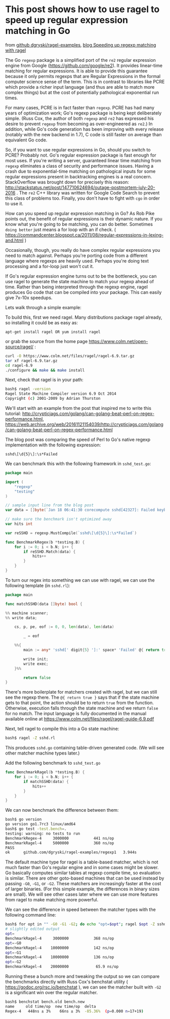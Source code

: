 # This post shows how to use ragel to speed up regular expression matching in Go


from [github dgryski/ragel-examples](https://github.com/dgryski/ragel-examples/), [blog Speeding up regexp matching with ragel](https://medium.com/@dgryski/speeding-up-regexp-matching-with-ragel-4727f1c16027)

The Go `regexp` package is a simplified port of the `re2` regular expression
engine from Google (https://github.com/google/re2).  It provides linear-time
matching for regular expressions.  It is able to provide this guarantee because
it only permits regexps that are Regular Expressions in the formal computer
science sense of the term. This is in contrast to libraries like PCRE which
provide a richer input language (and thus are able to match more complex
things) but at the cost of potentially pathological exponential run times.

For many cases, PCRE is in fact faster than `regexp`.  PCRE has had many years
of optimization work; Go's regexp package is being kept deliberately simple.
(Russ Cox, the author of both `regexp` and `re2` has expressed his desire to
prevent `regexp` from becoming as over-engineered as `re2`.)  In addition,
while Go's code generation has been improving with every release (notably with
the new backend in 1.7), C code is still faster on average than equivalent Go
code.

So, if you want to use regular expressions in Go, should you switch to PCRE?
Probably not.  Go's regular expression package is fast enough for most uses. If
you're writing a server, guaranteed linear time matching from `regexp`
eliminates a class of security and performance issues.  Having a crash due to
exponential-time matching on pathological inputs for some regular expressions
present in backtracking engines is a real concern.  StackOverflow was brought
down for precisely this reason:
http://stackstatus.net/post/147710624694/outage-postmortem-july-20-2016 . The
`re2` C++ library was written for Google Code Search to prevent this class of
problems too.  Finally, you don't have to fight with `cgo` in order to use it.

How can you speed up regular expression matching in Go? As Rob Pike points out,
the benefit of regular expressions is their dynamic nature.  If you know what
you're going to be matching, you can do better.  Sometimes `doing better` just
means a for loop with an if check. (
https://commandcenter.blogspot.ca/2011/08/regular-expressions-in-lexing-and.html
)

Occasionally, though, you really do have complex regular expressions you need to
match against. Perhaps you're porting code from a different language where
regexps are heavily used.  Perhaps you're doing text processing and a for-loop
just won't cut it.

If Go's regular expression engine turns out to be the bottleneck, you can use
ragel to generate the state machine to match your regexp ahead of time.  Rather
than being interpreted through the regexp engine, ragel produces Go code that
can be compiled into your package.  This can easily give 7x-10x speedups.

Lets walk through a simple example:

To build this, first we need ragel.  Many distributions package ragel already,
so installing it could be as easy as:
```
apt-get install ragel OR yum install ragel
```

or grab the source from the home page https://www.colm.net/open-source/ragel/ :

```bash
curl -O https://www.colm.net/files/ragel/ragel-6.9.tar.gz
tar xf ragel-6.9.tar.gz
cd ragel-6.9
./configure && make && make install
```

Next, check that ragel is in your path:

```bash
bash$ ragel -version
Ragel State Machine Compiler version 6.9 Oct 2014
Copyright (c) 2001-2009 by Adrian Thurston
```

We'll start with an example from the post that inspired me to write this
tutorial: http://crypticjags.com/golang/can-golang-beat-perl-on-regex-performance.html, https://web.archive.org/web/20161121154039/http://crypticjags.com/golang/can-golang-beat-perl-on-regex-performance.html

The blog post was comparing the speed of Perl to Go's native regexp implementation
with the following expression:

`sshd\[\d{5}\]:\s*Failed`

We can benchmark this with the following framework in `sshd_test.go`:

```go
package main

import (
	"regexp"
	"testing"
)

// sample input line from the blog post
var data = []byte(`Jan 18 06:41:30 corecompute sshd[42327]: Failed keyboard-interactive/pam for root from 112.100.68.182 port 48803 ssh2`)

// make sure the benchmark isn't optimized away
var hits int

var reSSHD = regexp.MustCompile(`sshd\[\d{5}\]:\s*Failed`)

func BenchmarkRegex(b *testing.B) {
	for i := 0; i < b.N; i++ {
		if reSSHD.Match(data) {
			hits++
		}
	}
}
```

To turn our regex into something we can use with ragel, we can use the
following template (in `sshd.rl`):

```go
package main

func matchSSHD(data []byte) bool {

%% machine scanner;
%% write data;

	cs, p, pe, eof := 0, 0, len(data), len(data)

        _ = eof

	%%{
	    main := any* 'sshd[' digit{5} ']:' space* 'Failed' @{ return true } ;

	    write init;
	    write exec;
	}%%

        return false
}
```

There's more boilerplate for matchers created with ragel, but we can still see
the regexp there.  The `@{ return true }` says that if the state machine gets
to that point, the action should be to return `true` from the function.
Otherwise, execution falls through the state machine and we return `false` for
no match.  The input language is fully documented in the manual available
online at https://www.colm.net/files/ragel/ragel-guide-6.9.pdf

Next, tell ragel to compile this into a Go state machine:
```sh
bash$ ragel -Z sshd.rl
```

This produces `sshd.go` containing table-driven generated code.  (We will see
other matcher machine types later.)

Add the following benchmark to `sshd_test.go`
```go
func BenchmarkRagel(b *testing.B) {
	for i := 0; i < b.N; i++ {
		if matchSSHD(data) {
			hits++
		}
	}
}
```

We can now benchmark the difference between them:

```bash
bash$ go version
go version go1.7rc3 linux/amd64
bash$ go test -test.bench=.
testing: warning: no tests to run
BenchmarkRegex-4   	 3000000	       441 ns/op
BenchmarkRagel-4   	 5000000	       360 ns/op
PASS
ok  	github.com/dgryski/ragel-examples/regexp1	3.944s
```

The default machine type for ragel is a table-based matcher, which is not much
faster than Go's regular engine and in some cases might be slower.  Go
basically computes similar tables at regexp compile time, so evaluation is
similar.  There are other goto-based machines that can be used instead by
passing `-G0`, `-G1`, or `-G2`.  These matchers are increasingly faster at the
cost of larger binaries. (For this simple example, the differences in binary
sizes are small). We will see other cases later where we can use more features
from ragel to make matching more powerful.

We can see the difference in speed between the matcher types with the following
command line:

```sh
bash$ for opt in "" -G0 -G1 -G2; do echo "opt=$opt"; ragel $opt -Z sshd.rl; go test -test.bench=Ragel; done
# slightly edited output
opt=
BenchmarkRagel-4   	 3000000	       368 ns/op
opt=-G0
BenchmarkRagel-4   	10000000	       142 ns/op
opt=-G1
BenchmarkRagel-4   	10000000	       136 ns/op
opt=-G2
BenchmarkRagel-4   	20000000	        65.9 ns/op
```

Running these a bunch more and tweaking the output so we can compare the
benchmarks directly with Russ Cox's benchstat utility (
https://godoc.org/rsc.io/benchstat ), we can see the matcher built
with `-G2` is a significant win over the regular matcher.

```bash
bash$ benchstat bench.old bench.new
name     old time/op  new time/op  delta
Regex-4   448ns ± 3%    66ns ± 3%  -85.36%  (p=0.000 n=17+19)
```
